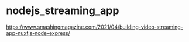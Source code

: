 # nodejs_streaming_app
https://www.smashingmagazine.com/2021/04/building-video-streaming-app-nuxtjs-node-express/
